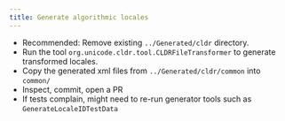```yaml
---
title: Generate algorithmic locales
---
```


* Recommended: Remove existing `../Generated/cldr` directory.
* Run the tool `org.unicode.cldr.tool.CLDRFileTransformer` to generate transformed locales.
* Copy the generated xml files from `../Generated/cldr/common` into `common/`
* Inspect, commit, open a PR
* If tests complain, might need to re-run generator tools such as `GenerateLocaleIDTestData`

